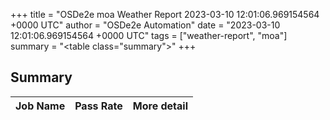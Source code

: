 +++
title = "OSDe2e moa Weather Report 2023-03-10 12:01:06.969154564 +0000 UTC"
author = "OSDe2e Automation"
date = "2023-03-10 12:01:06.969154564 +0000 UTC"
tags = ["weather-report", "moa"]
summary = "<table class=\"summary\"></table>"
+++
## Summary

| Job Name | Pass Rate | More detail |
|----------|-----------|-------------|




